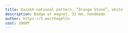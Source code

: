 ```yaml
---
title: Kazakh national pattern, “Orange Stone”, white
description: Badge or magnet. 32 mm, handmade
author: https://t.me/thegello
cost: 3000₸
---
```

